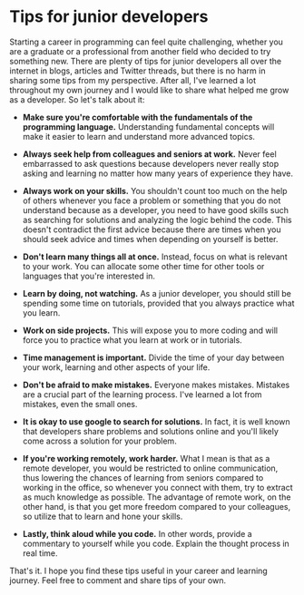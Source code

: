 # Tips for junior developers

Starting a career in programming can feel quite challenging, whether you are a graduate or a professional from another field who decided to try something new. There are plenty of tips for junior developers all over the internet in blogs, articles and Twitter threads, but there is no harm in sharing some tips from my perspective. After all, I've learned a lot throughout my own journey and I would like to share what helped me grow as a developer. So let's talk about it:

- **Make sure you're comfortable with the fundamentals of the programming language.** Understanding fundamental concepts will make it easier to learn and understand more advanced topics.

- **Always seek help from colleagues and seniors at work.** Never feel embarrassed to ask questions because developers never really stop asking and learning no matter how many years of experience they have.

- **Always work on your skills.** You shouldn't count too much on the help of others whenever you face a problem or something that you do not understand because as a developer, you need to have good skills such as searching for solutions and analyzing the logic behind the code. This doesn't contradict the first advice because there are times when you should seek advice and times when depending on yourself is better.

- **Don't learn many things all at once.** Instead, focus on what is relevant to your work. You can allocate some other time for other tools or languages that you're interested in.

- **Learn by doing, not watching.** As a junior developer, you should still be spending some time on tutorials, provided that you always practice what you learn.

- **Work on side projects.** This will expose you to more coding and will force you to practice what you learn at work or in tutorials.

- **Time management is important.** Divide the time of your day between your work, learning and other aspects of your life.

- **Don't be afraid to make mistakes.** Everyone makes mistakes. Mistakes are a crucial part of the learning process. I've learned a lot from mistakes, even the small ones.

- **It is okay to use google to search for solutions.** In fact, it is well known that developers share problems and solutions online and you'll likely come across a solution for your problem.

- **If you're working remotely, work harder.** What I mean is that as a remote developer, you would be restricted to online communication, thus lowering the chances of learning from seniors compared to working in the office, so whenever you connect with them, try to extract as much knowledge as possible. The advantage of remote work, on the other hand, is that you get more freedom compared to your colleagues, so utilize that to learn and hone your skills.

- **Lastly, think aloud while you code.** In other words, provide a commentary to yourself while you code. Explain the thought process in real time.

That's it. I hope you find these tips useful in your career and learning journey. Feel free to comment and share tips of your own.
